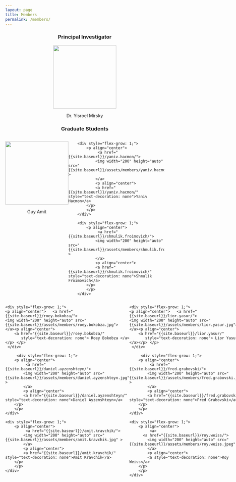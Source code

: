 ```yaml
---
layout: page
title: Members
permalink: /members/
---
```


<center> <h3>Principal Investigator</h3> </center>

<p align="center">   <a href="{{site.baseurl}}/yisroel.mirsky/">
<img width="200" height="auto" src="{{site.baseurl}}/assets/members/yisroel.mirsky.png"> 
</a><p align="center">
    <a href="{{site.baseurl}}/yisroel.mirsky/"
       style="text-decoration: none"> Dr. Yisroel Mirsky </a></p> </p> 


<center> <h3>Graduate Students</h3> </center>

<div class="container" style="display: flex;">
        <div style="flex-grow: 1;">
            <p align="center"> 
                 <a href="{{site.baseurl}}/guy.amit/">
                <img width="200" height="auto" src="{{site.baseurl}}/assets/members/guy.amit.png" > 
                </a>
				<p align="center"> 
                <a href="{{site.baseurl}}/guy.amit/" style="text-decoration: none">Guy Amit</a>
            </p>
			</p>
        </div>


        <div style="flex-grow: 1;">
            <p align="center"> 
                 <a href="{{site.baseurl}}/yaniv.hacmon/">
                <img width="200" height="auto" src="{{site.baseurl}}/assets/members/yaniv.hacmon.jpg" > 
                </a>
    			<p align="center"> 
                <a href="{{site.baseurl}}/yaniv.hacmon/" style="text-decoration: none">Yaniv Hacmon</a>
            </p>
    		</p>
        </div>
    
        <div style="flex-grow: 1;">
            <p align="center"> 
                 <a href="{{site.baseurl}}/shmulik.froimovich/">
                <img width="200" height="auto" src="{{site.baseurl}}/assets/members/shmulik.froimovich.jpg" > 
                </a>
    			<p align="center"> 
                <a href="{{site.baseurl}}/shmulik.froimovich/" style="text-decoration: none">Shmulik Froimovich</a>
            </p>
    		</p>
        </div>
</div>
<div class="container" style="display: flex;">

        <div style="flex-grow: 1;">
            <p align="center"> 
                 <a href="{{site.baseurl}}/guy.frankovitz/">
                <img width="200" height="auto" src="{{site.baseurl}}/assets/members/guy.frankovitz.jpg" > 
                </a>
    			<p align="center"> 
                <a href="{{site.baseurl}}/guy.frankovitz/" style="text-decoration: none">Guy Frankovitz</a>
            </p>
    		</p>
        </div>
     
             <div style="flex-grow: 1;">
            <p align="center"> 
                 <a href="{{site.baseurl}}/maor.dor/">
                <img width="200" height="auto" src="{{site.baseurl}}/assets/members/maor.dor.jpg" > 
                </a>
    			<p align="center"> 
                <a href="{{site.baseurl}}/maor.dor/" style="text-decoration: none">Maor Biton Dor</a>
            </p>
    		</p>
        </div>
     
          <div style="flex-grow: 1;">
            <p align="center"> 
                <a href="{{site.baseurl}}/bar.avraham/">
                <img width="200" height="auto" src="{{site.baseurl}}/assets/members/bar.avraham.jpg" > 
                </a>
    			<p align="center"> 
                <a href="{{site.baseurl}}/bar.avraham/" style="text-decoration: none">Bar Avraham</a>
            </p>
    		</p>
        </div>
    
    </div>

<div class="container" style="display: flex;">

	<div style="flex-grow: 1;">
	<p align="center">   <a href="{{site.baseurl}}/roey.bokobza/">
	<img width="200" height="auto" src="{{site.baseurl}}/assets/members/roey.bokobza.jpg"> 
	</a><p align="center">
		<a href="{{site.baseurl}}/roey.bokobza/"
		   style="text-decoration: none"> Roey Bokobza </a></p> </p> 
	 </div>
	 
		 <div style="flex-grow: 1;">
		<p align="center"> 
			 <a href="{{site.baseurl}}/daniel.ayzenshteyn/">
			<img width="200" height="auto" src="{{site.baseurl}}/assets/members/daniel.ayzenshteyn.jpg" > 
			</a>
			<p align="center"> 
			<a href="{{site.baseurl}}/daniel.ayzenshteyn/" style="text-decoration: none">Daniel Ayzenshteyn</a>
		</p>
		</p>
	</div>

	<div style="flex-grow: 1;">
		<p align="center"> 
			 <a href="{{site.baseurl}}/amit.kravchik/">
			<img width="200" height="auto" src="{{site.baseurl}}/assets/members/amit.kravchik.jpg" > 
			</a>
			<p align="center"> 
			<a href="{{site.baseurl}}/amit.kravchik/" style="text-decoration: none">Amit Kravchik</a>
		</p>
		</p>
	</div>
 
 </div>
 
 
 <div class="container" style="display: flex;">

	<div style="flex-grow: 1;">
	<p align="center">   <a href="{{site.baseurl}}/lior.yasur/">
	<img width="200" height="auto" src="{{site.baseurl}}/assets/members/lior.yasur.jpg"> 
	</a><p align="center">
		<a href="{{site.baseurl}}/lior.yasur/"
		   style="text-decoration: none"> Lior Yasur </a></p> </p> 
	 </div>
	 
		 <div style="flex-grow: 1;">
		<p align="center"> 
			 <a href="{{site.baseurl}}/fred.grabovski/">
			<img width="200" height="auto" src="{{site.baseurl}}/assets/members/fred.grabovski.jpg" > 
			</a>
			<p align="center"> 
			<a href="{{site.baseurl}}/fred.grabovski/" style="text-decoration: none">Fred Grabovski</a>
		</p>
		</p>
	</div>

	<div style="flex-grow: 1;">
		<p align="center"> 
			 <a>
    	  <a href="{{site.baseurl}}/roy.weiss/">
			<img width="200" height="auto" src="{{site.baseurl}}/assets/members/roy.weiss.jpeg" > 
			</a>
			<p align="center"> 
			<a style="text-decoration: none">Roy Weiss</a>
		</p>
		</p>
	</div>
 
 </div>

  <div class="container" style="display: flex;">

	<div style="flex-grow: 1;">
		<p align="center"> 
			 <a>
    	  <a href="{{site.baseurl}}/eden.luzon/">
			<img width="200" height="auto" src="{{site.baseurl}}/assets/members/eden.lzuon.png" > 
			</a>
			<p align="center"> 
			<a style="text-decoration: none">Eden Luzon</a>
		</p>
		</p>
	</div>
 
 </div>


​       



<center> <h3>Researchers</h3> </center>

<div class="container" style="display: flex;">
        <div style="flex-grow: 1;">
            <p align="center"> 
                 <a>
                <img width="200" height="auto" src="{{site.baseurl}}/assets/members/shashank.priyadarshi.jpg" > 
                </a>
				<p align="center"> 
                <a style="text-decoration: none">Shashank Priyadarshi</a>
            </p>
			</p>
        </div>
		
             <div style="flex-grow: 1;">
            <p align="center"> 
                 <a href="{{site.baseurl}}/leyan.pan/">
                <img width="200" height="auto" src="{{site.baseurl}}/assets/members/leyan.pan.jpg" > 
                </a>
				<p align="center"> 
                <a href="{{site.baseurl}}/leyan.pan/" style="text-decoration: none">Leyan Pan</a>
            </p>
			</p>
        </div>
		
		     <div style="flex-grow: 1;">
            <p align="center"> 
                 <a>
                <img width="200" height="auto" src="{{site.baseurl}}/assets/members/gilad.gressel.jpg" > 
                </a>
				<p align="center"> 
                <a style="text-decoration: none">Gilad Gressel</a>
            </p>
			</p>
        </div>
</div>

<div class="container" style="display: flex;">
        <div style="flex-grow: 1;">
            <p align="center"> 
                 <a>
                <img width="200" height="auto" src="{{site.baseurl}}/assets/members/abhijith.ramesh.jpg" > 
                </a>
				<p align="center"> 
                <a style="text-decoration: none">Abhijith Ramesh</a>
            </p>
			</p>
        </div>
		
</div>

<center> <h3>Software Developers & Research Assistants</h3> </center>

<div class="container" style="display: flex;">

        <div style="flex-grow: 1;">
            <p align="center"> 
                 <a>
                <img width="200" height="auto" src="{{site.baseurl}}/assets/members/tomer.meshulam.jpg" > 
                </a>
				<p align="center"> 
                <a style="text-decoration: none">Tomer Meshulam</a>
            </p>
			</p>
        </div>
		
        <div style="flex-grow: 1;">
            <p align="center"> 
                 <a>
                <img width="200" height="auto" src="{{site.baseurl}}/assets/members/michal.alhindi.jpg"> 
                </a>
				<p align="center"> 
                <a style="text-decoration: none">Michal Alhindi</a>
            </p>
			</p>
        </div>
		

		
		     <div style="flex-grow: 1;">
            <p align="center"> 
                 <a>
                <img width="200" height="auto" src="{{site.baseurl}}/assets/members/liav.barhum.jpg" > 
                </a>
				<p align="center"> 
                <a style="text-decoration: none">Liav Barhum</a>
            </p>
			</p>
        </div>
</div>

We are actively recruiting excellent students pursuing  an M.Sc. or Ph.D. We are also looking for talented post-docs to join our team! For details, please see our [About page]({{site.baseurl}}/about).

